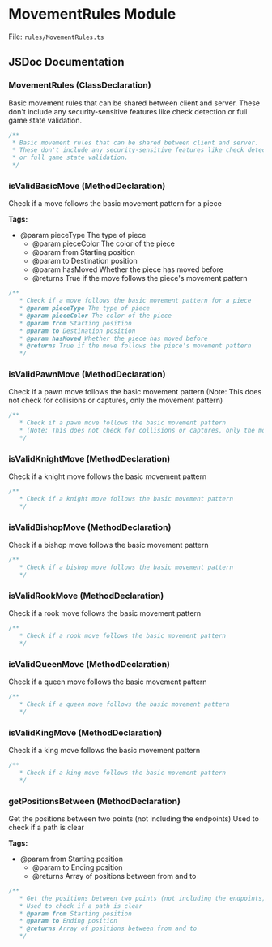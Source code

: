 # MovementRules Module

File: `rules/MovementRules.ts`

## JSDoc Documentation

### MovementRules (ClassDeclaration)

Basic movement rules that can be shared between client and server.These don't include any security-sensitive features like check detection or full game state validation.

```typescript
/**
 * Basic movement rules that can be shared between client and server.
 * These don't include any security-sensitive features like check detection 
 * or full game state validation.
 */
```

### isValidBasicMove (MethodDeclaration)

Check if a move follows the basic movement pattern for a piece

**Tags:**

- @param pieceType The type of piece
   * @param pieceColor The color of the piece
   * @param from Starting position
   * @param to Destination position
   * @param hasMoved Whether the piece has moved before
   * @returns True if the move follows the piece's movement pattern

```typescript
/**
   * Check if a move follows the basic movement pattern for a piece
   * @param pieceType The type of piece
   * @param pieceColor The color of the piece
   * @param from Starting position
   * @param to Destination position
   * @param hasMoved Whether the piece has moved before
   * @returns True if the move follows the piece's movement pattern
   */
```

### isValidPawnMove (MethodDeclaration)

Check if a pawn move follows the basic movement pattern(Note: This does not check for collisions or captures, only the movement pattern)

```typescript
/**
   * Check if a pawn move follows the basic movement pattern
   * (Note: This does not check for collisions or captures, only the movement pattern)
   */
```

### isValidKnightMove (MethodDeclaration)

Check if a knight move follows the basic movement pattern

```typescript
/**
   * Check if a knight move follows the basic movement pattern
   */
```

### isValidBishopMove (MethodDeclaration)

Check if a bishop move follows the basic movement pattern

```typescript
/**
   * Check if a bishop move follows the basic movement pattern
   */
```

### isValidRookMove (MethodDeclaration)

Check if a rook move follows the basic movement pattern

```typescript
/**
   * Check if a rook move follows the basic movement pattern
   */
```

### isValidQueenMove (MethodDeclaration)

Check if a queen move follows the basic movement pattern

```typescript
/**
   * Check if a queen move follows the basic movement pattern
   */
```

### isValidKingMove (MethodDeclaration)

Check if a king move follows the basic movement pattern

```typescript
/**
   * Check if a king move follows the basic movement pattern
   */
```

### getPositionsBetween (MethodDeclaration)

Get the positions between two points (not including the endpoints)Used to check if a path is clear

**Tags:**

- @param from Starting position
   * @param to Ending position
   * @returns Array of positions between from and to

```typescript
/**
   * Get the positions between two points (not including the endpoints)
   * Used to check if a path is clear
   * @param from Starting position
   * @param to Ending position
   * @returns Array of positions between from and to
   */
```

